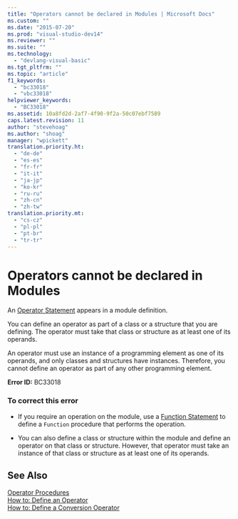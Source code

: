 ```yaml
---
title: "Operators cannot be declared in Modules | Microsoft Docs"
ms.custom: ""
ms.date: "2015-07-20"
ms.prod: "visual-studio-dev14"
ms.reviewer: ""
ms.suite: ""
ms.technology: 
  - "devlang-visual-basic"
ms.tgt_pltfrm: ""
ms.topic: "article"
f1_keywords: 
  - "bc33018"
  - "vbc33018"
helpviewer_keywords: 
  - "BC33018"
ms.assetid: 10a8fd2d-2af7-4f90-9f2a-50c07ebf7589
caps.latest.revision: 11
author: "stevehoag"
ms.author: "shoag"
manager: "wpickett"
translation.priority.ht: 
  - "de-de"
  - "es-es"
  - "fr-fr"
  - "it-it"
  - "ja-jp"
  - "ko-kr"
  - "ru-ru"
  - "zh-cn"
  - "zh-tw"
translation.priority.mt: 
  - "cs-cz"
  - "pl-pl"
  - "pt-br"
  - "tr-tr"
---
```

# Operators cannot be declared in Modules
An [Operator Statement](../../visual-basic/language-reference/statements/operator-statement.md) appears in a module definition.  
  
 You can define an operator as part of a class or a structure that you are defining. The operator must take that class or structure as at least one of its operands.  
  
 An operator must use an instance of a programming element as one of its operands, and only classes and structures have instances. Therefore, you cannot define an operator as part of any other programming element.  
  
 **Error ID:** BC33018  
  
### To correct this error  
  
-   If you require an operation on the module, use a [Function Statement](../../visual-basic/language-reference/statements/function-statement.md) to define a `Function` procedure that performs the operation.  
  
-   You can also define a class or structure within the module and define an operator on that class or structure. However, that operator must take an instance of that class or structure as at least one of its operands.  
  
## See Also  
 [Operator Procedures](../../visual-basic/language-reference/procedures/operator-procedures.md)   
 [How to: Define an Operator](../../visual-basic/language-reference/procedures/how-to-define-an-operator.md)   
 [How to: Define a Conversion Operator](../../visual-basic/language-reference/procedures/how-to-define-a-conversion-operator.md)